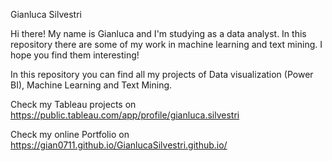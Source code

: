Gianluca Silvestri


Hi there! My name is Gianluca and I'm studying as a data analyst. In this repository there are some of my work in machine learning and text mining.
I hope you find them interesting!

In this repository you can find all my projects of Data visualization (Power BI), Machine Learning and Text Mining.

Check my Tableau projects on https://public.tableau.com/app/profile/gianluca.silvestri

Check my online Portfolio on https://gian0711.github.io/GianlucaSilvestri.github.io/


